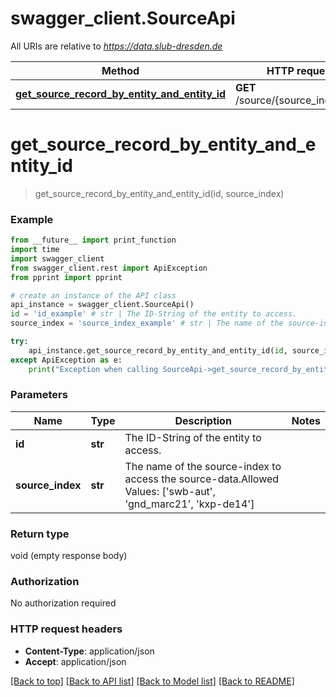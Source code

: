 # swagger_client.SourceApi

All URIs are relative to *https://data.slub-dresden.de*

Method | HTTP request | Description
------------- | ------------- | -------------
[**get_source_record_by_entity_and_entity_id**](SourceApi.md#get_source_record_by_entity_and_entity_id) | **GET** /source/{source_index}/{id} | 


# **get_source_record_by_entity_and_entity_id**
> get_source_record_by_entity_and_entity_id(id, source_index)



### Example
```python
from __future__ import print_function
import time
import swagger_client
from swagger_client.rest import ApiException
from pprint import pprint

# create an instance of the API class
api_instance = swagger_client.SourceApi()
id = 'id_example' # str | The ID-String of the entity to access.
source_index = 'source_index_example' # str | The name of the source-index to access the source-data.Allowed Values: ['swb-aut', 'gnd_marc21', 'kxp-de14']

try:
    api_instance.get_source_record_by_entity_and_entity_id(id, source_index)
except ApiException as e:
    print("Exception when calling SourceApi->get_source_record_by_entity_and_entity_id: %s\n" % e)
```

### Parameters

Name | Type | Description  | Notes
------------- | ------------- | ------------- | -------------
 **id** | **str**| The ID-String of the entity to access. | 
 **source_index** | **str**| The name of the source-index to access the source-data.Allowed Values: [&#39;swb-aut&#39;, &#39;gnd_marc21&#39;, &#39;kxp-de14&#39;] | 

### Return type

void (empty response body)

### Authorization

No authorization required

### HTTP request headers

 - **Content-Type**: application/json
 - **Accept**: application/json

[[Back to top]](#) [[Back to API list]](../README.md#documentation-for-api-endpoints) [[Back to Model list]](../README.md#documentation-for-models) [[Back to README]](../README.md)

